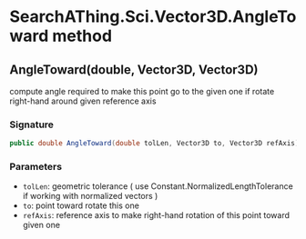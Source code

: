 # SearchAThing.Sci.Vector3D.AngleToward method
## AngleToward(double, Vector3D, Vector3D)
compute angle required to make this point go to the given one
            if rotate right-hand around given reference axis

### Signature
```csharp
public double AngleToward(double tolLen, Vector3D to, Vector3D refAxis)
```
### Parameters
- `tolLen`: geometric tolerance ( use Constant.NormalizedLengthTolerance if working with normalized vectors )
- `to`: point toward rotate this one
- `refAxis`: reference axis to make right-hand rotation of this point toward given one

